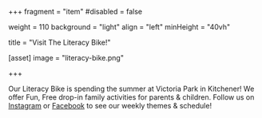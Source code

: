 +++
fragment = "item"
#disabled = false

weight = 110
background = "light"
align = "left"
minHeight = "40vh"

title = "Visit The Literacy Bike!"

[asset]
  image = "literacy-bike.png"
  

  
+++

Our Literacy Bike is spending the summer at Victoria Park in Kitchener! 
We offer Fun, Free drop-in family activities for parents & children.
Follow us on [Instagram](https://www.instagram.com/projectreadlitnetwork/#) or [Facebook](https://www.facebook.com/ProjectREADLitNetwork/) to see our weekly themes & schedule!
  



